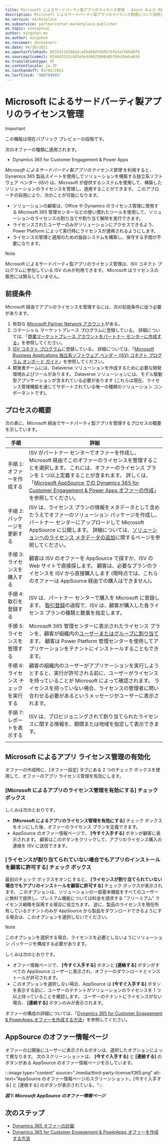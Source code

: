 ```yaml
---
title: Microsoft によるサードパーティ製アプリのライセンス管理 - Azure および Microsoft AppSource
description: Microsoft によるサードパーティ製アプリのライセンス管理について説明します。
ms.service: marketplace
ms.subservice: partnercenter-marketplace-publisher
ms.topic: conceptual
author: mingshen-ms
ms.author: mingshen
ms.reviewer: dannyevers
ms.date: 04/30/2021
ms.openlocfilehash: 8535d124596b2ce5bd80df0d95f0fb5af5bb68f9
ms.sourcegitcommit: 02d443532c4d2e9e449025908a05fb9c84eba039
ms.translationtype: HT
ms.contentlocale: ja-JP
ms.lasthandoff: 05/06/2021
ms.locfileid: "108759493"
---
```

# <a name="third-party-app-license-management-through-microsoft"></a>Microsoft によるサードパーティ製アプリのライセンス管理

> [!IMPORTANT]
> この機能は現在パブリック プレビューの段階です。

次のオファーの種類に適用されます。

- Dynamics 365 for Customer Engagement & Power Apps

_Microsoft によるサードパーティ製アプリのライセンス管理_ を利用すると、Dynamics 365 製品スイートを使用してソリューションを構築する独立系ソフトウェア ベンダー (ISV) は、Microsoft が提供するシステムを使用して、構築したソリューションのライセンスを管理し、適用することができます。 このアプローチの採用により、次のことが可能になります。

- ソリューションの顧客は、Office や Dynamics のライセンス管理に使用する Microsoft 365 管理センターなどの使い慣れたツールを使用して、ソリューションのライセンスの割り当てや割り当て解除を実行できます。
- ライセンスされたユーザーのみがソリューションにアクセスできるよう、Power Platform によって実行時にライセンスが適用されるようにします。
- ライセンスの管理と適用のための独自システムを構築し、保守する手間が不要になります。


> [!NOTE]
> Microsoft によるサードパーティ製アプリのライセンス管理は、ISV コネクト プログラムに参加している ISV のみが利用できます。 Microsoft はライセンスの販売には関与していません。

## <a name="prerequisites"></a>前提条件

Microsoft 経由でアプリのライセンスを管理するには、次の前提条件に従う必要があります。

1. 有効な [Microsoft Partner Network アカウント](/partner-center/mpn-create-a-partner-center-account)がある。
1. コマーシャル マーケットプレース プログラムに登録している。 詳細については、「[商業マーケットプレース アカウントをパートナー センターに作成する](create-account.md)」を参照してください。
1. [ISV コネクト プログラム](https://partner.microsoft.com/solutions/business-applications/isv-overview)に登録している。 詳細については、「[Microsoft Business Applications 独立系ソフトウェア ベンダー (ISV) コネクト プログラム オンボード ガイド](business-applications-isv-program.md)」を参照してください。
1. 開発者チームには、Dataverse ソリューションを作成するために必要な開発環境およびツールがあります。 Dataverse ソリューションには、モデル駆動型アプリケーションが含まれている必要があります (これらは現在、ライセンス管理機能を通じてサポートされている唯一の種類のソリューション コンポーネントです)。

## <a name="high-level-process"></a>プロセスの概要

次の表に、Microsoft 経由でサードパーティ製アプリを管理するプロセスの概要を示しています。

| 手順 | 詳細 |
| ------------ | ------------- |
| 手順 1: オファーを作成する | ISV がパートナー センターでオファーを作成し、Microsoft 経由でこのオファーのライセンスを管理することを選択します。 これには、オファーのライセンス プランを 1 つ以上定義することが含まれます。 詳しくは、「[Microsoft AppSource での Dynamics 365 for Customer Engagement & Power Apps オファーの作成](dynamics-365-customer-engage-offer-setup.md)」を参照してください。 |
| 手順 2: パッケージを更新する | ISV は、ライセンス プランの情報をメタデータとして含めたうえでオファーのソリューション パッケージを作成し、パートナー センターにアップロードして Microsoft AppSource に公開します。 詳細については、[ソリューションへのライセンス メタデータの追加](/powerapps/developer/data-platform/appendix-add-license-information-to-your-solution)に関するページを参照してください。 |
| 手順 3: ライセンスを購入する | 顧客は ISV のオファーを AppSource で探すか、ISV の Web サイトで直接探します。 顧客は、必要なプランのライセンスを ISV から直接購入します (現時点では、これらのオファーは AppSource 経由での購入はできません)。 |
| 手順 4: 取引を登録する | ISV は、パートナー センターで購入を Microsoft に登録します。 [取引登録](/partner-center/csp-commercial-marketplace-licensing#register-isv-connect-deal-in-deal-registration)の過程で、ISV は、顧客が購入した各ライセンス プランの種類と数量を指定します。 |
| 手順 5: ライセンスを管理する | Microsoft 365 管理センターに表示されたライセンス プランを、顧客が組織内の[ユーザーまたはグループに割り当て](/microsoft-365/commerce/licenses/manage-third-party-app-licenses)ます。 顧客は Power Platform 管理センターを使用してアプリケーションをテナントにインストールすることもできます。 |
| 手順 6: ライセンス チェックを実行する | 顧客の組織内のユーザーがアプリケーションを実行しようとすると、実行が許可される前に、ユーザーがライセンスを持っていることが Microsoft によって確認されます。 ライセンスを持っていない場合、ライセンスの管理者に問い合わせる必要があるというメッセージがユーザーに表示されます。 |
| 手順 7: レポートを表示する | ISV は、プロビジョニングされて割り当てられたライセンスに関する情報を、期間または地域を指定して表示できます。 |
|||

## <a name="enabling-app-license-management-through-microsoft"></a>Microsoft によるアプリ ライセンス管理の有効化

オファーの作成時に、[オファー設定] タブにある 2 つのチェック ボックスを使用して、オファーのアプリ ライセンス管理を有効にします。

### <a name="enable-app-license-management-through-microsoft-check-box"></a>[Microsoft によるアプリのライセンス管理を有効にする] チェック ボックス

しくみは次のとおりです。

- **[Microsoft によるアプリのライセンス管理を有効にする]** チェック ボックスをオンにした後、オファーのライセンス プランを定義できます。
- AppSource のオファー情報ページで、 **[今すぐ入手する]** ボタンが顧客に表示されます。 顧客はこのボタンをクリックして、アプリのライセンス購入の連絡を ISV に送信できます。

### <a name="allow-customers-to-install-my-app-even-if-licenses-are-not-assigned-check-box"></a>[ライセンスが割り当てられていない場合でもアプリのインストールを顧客に許可する] チェック ボックス

最初のチェック ボックスをオンにすると、 **[ライセンスが割り当てられていない場合でもアプリのインストールを顧客に許可する]** チェック ボックスが表示されます。 このオプションは、ソリューションの一部基本機能をすべてのユーザーに無料で提供し、プレミアム機能については料金を請求する "フリーミアム" ライセンス戦略を採用する場合に役立ちます。 逆に、製品のライセンスを現在所有しているテナントのみが AppSource から製品をダウンロードできるようにする場合は、このオプションを選択しないでください。

> [!NOTE]
> このオプションを選択する場合、ライセンスを必要としないようにソリューション パッケージを構成する必要があります。

しくみは次のとおりです。

- オファー情報ページで、 **[今すぐ入手する]** ボタンと **[連絡する]** ボタンがすべての AppSource ユーザーに表示され、オファーのダウンロードとインストールが許可されます。
- このオプションを選択しない場合、AppSource は **[今すぐ入手する]** ボタンを表示する前に、ユーザーのテナントがソリューションのライセンスを 1 つ以上持っていることを確認します。 ユーザーのテナントにライセンスがない場合、 **[連絡する]** ボタンのみが表示されます。

オファーの構成の詳細については、「[Dynamics 365 for Customer Engagement & PowerApps オファーを作成する方法](dynamics-365-customer-engage-offer-setup.md)」を参照してください。

## <a name="offer-listing-page-on-appsource"></a>AppSource のオファー情報ページ

オファーの公開後にユーザーに表示されるボタンは、選択したオプションによって異なります。 次のスクリーンショットは、 **[今すぐ入手する]** と **[連絡する]** のボタンがある AppSource のオファー情報ページを示しています。

:::image type="content" source="./media/third-party-license/f365.png" alt-text="AppSource のオファー情報ページのスクリーンショット。[今すぐ入手する] と [連絡する] のボタンが表示されている。":::

***図 1: Microsoft AppSource のオファー情報ページ***

## <a name="next-steps"></a>次のステップ

- [Dynamics 365 オファーの計画](marketplace-dynamics-365.md)
- [Dynamics 365 for Customer Engagement & PowerApps オファーを作成する方法](dynamics-365-customer-engage-offer-setup.md)
